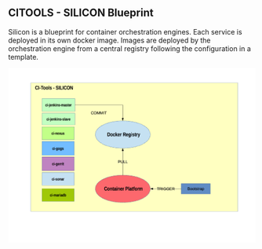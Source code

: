 ## CITOOLS - SILICON Blueprint

Silicon is a blueprint for container orchestration engines. Each service is deployed in its own docker image. 
Images are deployed by the orchestration engine from a central registry following the configuration in a template.

![CITOOLS Silicon Blueprint](../../docs/silicon.png)